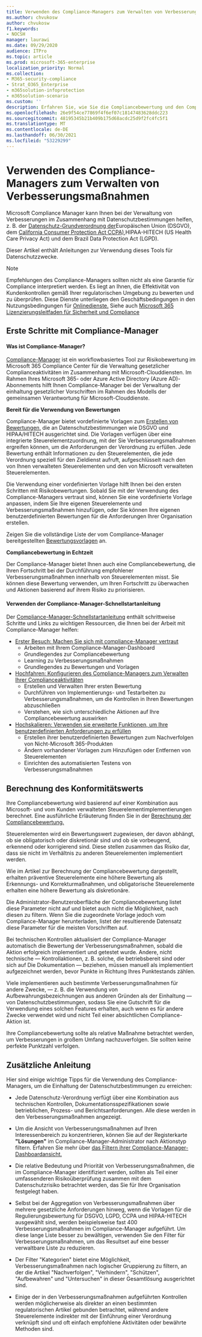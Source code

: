 ```yaml
---
title: Verwenden des Compliance-Managers zum Verwalten von Verbesserungsmaßnahmen
ms.author: chvukosw
author: chvukosw
f1.keywords:
- NOCSH
manager: laurawi
ms.date: 09/29/2020
audience: ITPro
ms.topic: article
ms.prod: microsoft-365-enterprise
localization_priority: Normal
ms.collection:
- M365-security-compliance
- Strat_O365_Enterprise
- m365solution-infoprotection
- m365solution-scenario
ms.custom: ''
description: Erfahren Sie, wie Sie die Compliancebewertung und den Compliance-Manager verwenden, um Ihren Schutz für personenbezogene Daten zu verbessern.
ms.openlocfilehash: 26e9f54ce77869f4f6ef07c18147483628ddc223
ms.sourcegitcommit: 48195345b21b409b175d68acdc25d9f2fc4fc5f1
ms.translationtype: MT
ms.contentlocale: de-DE
ms.lasthandoff: 06/30/2021
ms.locfileid: "53229299"
---
```

# <a name="use-compliance-manager-to-manage-improvement-actions"></a>Verwenden des Compliance-Managers zum Verwalten von Verbesserungsmaßnahmen

Microsoft Compliance Manager kann Ihnen bei der Verwaltung von Verbesserungen im Zusammenhang mit Datenschutzbestimmungen helfen, z. B. der [Datenschutz-Grundverordnung der](/compliance/regulatory/gdpr)Europäischen Union (DSGVO), dem [California Consumer Protection Act CCPA),](/compliance/regulatory/ccpa-faq)HIPAA-HITECH (US Health Care Privacy Act) und dem Brazil Data Protection Act (LGPD).

Dieser Artikel enthält Anleitungen zur Verwendung dieses Tools für Datenschutzzwecke.

> [!NOTE]
> Empfehlungen des Compliance-Managers sollten nicht als eine Garantie für Compliance interpretiert werden. Es liegt an Ihnen, die Effektivität von Kundenkontrollen gemäß Ihrer regulatorischen Umgebung zu bewerten und zu überprüfen. Diese Dienste unterliegen den Geschäftsbedingungen in den Nutzungsbedingungen für [Onlinedienste.](https://go.microsoft.com/fwlink/?linkid=2108910) Siehe auch [Microsoft 365 Lizenzierungsleitfaden für Sicherheit und Compliance](/office365/servicedescriptions/microsoft-365-service-descriptions/microsoft-365-tenantlevel-services-licensing-guidance/microsoft-365-security-compliance-licensing-guidance#compliance-manager)

## <a name="getting-started-with-compliance-manager"></a>Erste Schritte mit Compliance-Manager

#### <a name="what-is-compliance-manager"></a>Was ist Compliance-Manager?

[Compliance-Manager](../compliance/compliance-manager.md) ist ein workflowbasiertes Tool zur Risikobewertung im Microsoft 365 Compliance Center für die Verwaltung gesetzlicher Complianceaktivitäten im Zusammenhang mit Microsoft-Clouddiensten. Im Rahmen Ihres Microsoft 365- oder Azure Active Directory (Azure AD)-Abonnements hilft Ihnen Compliance-Manager bei der Verwaltung der einhaltung gesetzlicher Vorschriften im Rahmen des Modells der gemeinsamen Verantwortung für Microsoft-Clouddienste.

**Bereit für die Verwendung von Bewertungen**

Compliance-Manager bietet vordefinierte Vorlagen zum [Erstellen von Bewertungen,](../compliance/compliance-manager-assessments.md) die an Datenschutzbestimmungen wie DSGVO und HIPAA/HITECH ausgerichtet sind. Die Vorlagen verfügen über eine integrierte Steuerelementzuordnung, mit der Sie Verbesserungsmaßnahmen ergreifen können, um die Anforderungen der Verordnung zu erfüllen. Jede Bewertung enthält Informationen zu den Steuerelementen, die jede Verordnung speziell für den Zieldienst aufruft, aufgeschlüsselt nach den von Ihnen verwalteten Steuerelementen und den von Microsoft verwalteten Steuerelementen.

Die Verwendung einer vordefinierten Vorlage hilft Ihnen bei den ersten Schritten mit Risikobewertungen. Sobald Sie mit der Verwendung des Compliance-Managers vertraut sind, können Sie eine vordefinierte Vorlage anpassen, indem Sie Ihre eigenen Steuerelemente und Verbesserungsmaßnahmen hinzufügen, oder Sie können Ihre eigenen benutzerdefinierten Bewertungen für die Anforderungen Ihrer Organisation erstellen.

Zeigen Sie die vollständige Liste der vom Compliance-Manager bereitgestellten [Bewertungsvorlagen](../compliance/compliance-manager-templates-list.md) an.

**Compliancebewertung in Echtzeit**

Der Compliance-Manager bietet Ihnen auch eine Compliancebewertung, die Ihren Fortschritt bei der Durchführung empfohlener Verbesserungsmaßnahmen innerhalb von Steuerelementen misst. Sie können diese Bewertung verwenden, um Ihren Fortschritt zu überwachen und Aktionen basierend auf ihrem Risiko zu priorisieren.

#### <a name="use-the-compliance-manager-quickstart-guide"></a>Verwenden der Compliance-Manager-Schnellstartanleitung

Der [Compliance-Manager-Schnellstartanleitung](../compliance/compliance-manager-quickstart.md) enthält schrittweise Schritte und Links zu wichtigen Ressourcen, die Ihnen bei der Arbeit mit Compliance-Manager helfen:

- [Erster Besuch: Machen Sie sich mit compliance-Manager vertraut](../compliance/compliance-manager-quickstart.md#first-visit-get-to-know-compliance-manager)
    - Arbeiten mit Ihrem Compliance-Manager-Dashboard
    - Grundlegendes zur Compliancebewertung
    - Learning zu Verbesserungsmaßnahmen
    - Grundlegendes zu Bewertungen und Vorlagen
- [Hochfahren: Konfigurieren des Compliance-Managers zum Verwalten Ihrer Complianceaktivitäten](../compliance/compliance-manager-quickstart.md#ramping-up-configure-compliance-manager-to-manage-your-compliance-activities)
    - Erstellen und Verwalten Ihrer ersten Bewertung
    - Durchführen von Implementierungs- und Testarbeiten zu Verbesserungsmaßnahmen, um die Kontrollen in Ihren Bewertungen abzuschließen
    - Verstehen, wie sich unterschiedliche Aktionen auf Ihre Compliancebewertung auswirken
- [Hochskalieren: Verwenden sie erweiterte Funktionen, um Ihre benutzerdefinierten Anforderungen zu erfüllen](../compliance/compliance-manager-quickstart.md#scaling-up-use-advanced-functionality-to-meet-your-custom-needs)
    - Erstellen ihrer benutzerdefinierten Bewertungen zum Nachverfolgen von Nicht-Microsoft 365-Produkten
    - Ändern vorhandener Vorlagen zum Hinzufügen oder Entfernen von Steuerelementen
    - Einrichten des automatisierten Testens von Verbesserungsmaßnahmen

## <a name="how-your-compliance-score-is-calculated"></a>Berechnung des Konformitätswerts

Ihre Compliancebewertung wird basierend auf einer Kombination aus Microsoft- und vom Kunden verwalteten Steuerelementimplementierungen berechnet. Eine ausführliche Erläuterung finden Sie in der [Berechnung der Compliancebewertung.](../compliance/compliance-score-calculation.md)

Steuerelementen wird ein Bewertungswert zugewiesen, der davon abhängt, ob sie obligatorisch oder diskretionär sind und ob sie vorbeugend, erkennend oder korrigierend sind. Diese stellen zusammen das Risiko dar, dass sie nicht im Verhältnis zu anderen Steuerelementen implementiert werden.

Wie im Artikel zur Berechnung der Compliancebewertung dargestellt, erhalten präventive Steuerelemente eine höhere Bewertung als Erkennungs- und Korrekturmaßnahmen, und obligatorische Steuerelemente erhalten eine höhere Bewertung als diskretionäre.

Die Administrator-Benutzeroberfläche der Compliancebewertung listet diese Parameter nicht auf und bietet auch nicht die Möglichkeit, nach diesen zu filtern. Wenn Sie die zugeordnete Vorlage jedoch vom Compliance-Manager herunterladen, listet der resultierende Datensatz diese Parameter für die meisten Vorschriften auf.

Bei technischen Kontrollen aktualisiert der Compliance-Manager automatisch die Bewertung der Verbesserungsmaßnahmen, sobald die Aktion erfolgreich implementiert und getestet wurde. Andere, nicht technische &mdash; Kontrollaktionen, z. B. solche, die betriebsbereit sind oder sich auf Die Dokumentation &mdash; beziehen, müssen manuell als implementiert aufgezeichnet werden, bevor Punkte in Richtung Ihres Punktestands zählen.

Viele implementieren auch bestimmte Verbesserungsmaßnahmen für andere Zwecke, &mdash; z. B. die Verwendung von Aufbewahrungsbezeichnungen aus anderen Gründen als der Einhaltung &mdash; von Datenschutzbestimmungen, sodass Sie eine Gutschrift für die Verwendung eines solchen Features erhalten, auch wenn es für andere Zwecke verwendet wird und nicht Teil einer absichtlichen Compliance-Aktion ist.

Ihre Compliancebewertung sollte als relative Maßnahme betrachtet werden, um Verbesserungen in großem Umfang nachzuverfolgen. Sie sollten keine perfekte Punktzahl verfolgen.

## <a name="additional-guidance"></a>Zusätzliche Anleitung

Hier sind einige wichtige Tipps für die Verwendung des Compliance-Managers, um die Einhaltung der Datenschutzbestimmungen zu erreichen:

- Jede Datenschutz-Verordnung verfügt über eine Kombination aus technischen Kontrollen, Dokumentationsspezifikationen sowie betrieblichen, Prozess- und Berichtsanforderungen. Alle diese werden in den Verbesserungsmaßnahmen angezeigt.

- Um die Ansicht von Verbesserungsmaßnahmen auf Ihren Interessenbereich zu konzentrieren, können Sie auf der Registerkarte **"Lösungen"** im Compliance-Manager-Administrator nach Aktionstyp filtern. Erfahren Sie mehr über [das Filtern ihrer Compliance-Manager-Dashboardansicht.](../compliance/compliance-manager-setup.md#filtering-your-dashboard-view)

- Die relative Bedeutung und Priorität von Verbesserungsmaßnahmen, die im Compliance-Manager identifiziert werden, sollten als Teil einer umfassenderen Risikoüberprüfung zusammen mit dem Datenschutzrisiko betrachtet werden, das Sie für Ihre Organisation festgelegt haben.

- Selbst bei der Aggregation von Verbesserungsmaßnahmen über mehrere gesetzliche Anforderungen hinweg, wenn die Vorlagen für die Regulierungsbewertung für DSGVO, LGPD, CCPA und HIPAA-HITECH ausgewählt sind, werden beispielsweise fast 400 Verbesserungsmaßnahmen im Compliance-Manager aufgeführt. Um diese lange Liste besser zu bewältigen, verwenden Sie den Filter für Verbesserungsmaßnahmen, um das Resultset auf eine besser verwaltbare Liste zu reduzieren.

- Der Filter "Kategorien" bietet eine Möglichkeit, Verbesserungsmaßnahmen nach logischer Gruppierung zu filtern, an der die Artikel "Nachverfolgen", "Verhindern", "Schützen", "Aufbewahren" und "Untersuchen" in dieser Gesamtlösung ausgerichtet sind.

- Einige der in den Verbesserungsmaßnahmen aufgeführten Kontrollen werden möglicherweise als direkter an einen bestimmten regulatorischen Artikel gebunden betrachtet, während andere Steuerelemente indirekter mit der Einführung einer Verordnung verknüpft sind und oft einfach empfohlene Aktivitäten oder bewährte Methoden sind.